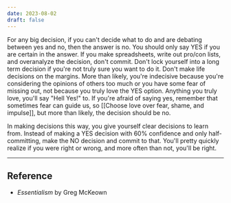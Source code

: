 ```yaml
---
date: 2023-08-02
draft: false
---
```


For any big decision, if you can't decide what to do and are debating between yes and no, then the answer is no. You should only say YES if you are certain in the answer. If you make spreadsheets, write out pro/con lists, and overanalyze the decision, don't commit. Don't lock yourself into a long term decision if you're not truly sure you want to do it. Don't make life decisions on the margins. More than likely, you're indecisive because you're considering the opinions of others too much or you have some fear of missing out, not because you truly love the YES option. Anything you truly love, you'll say "Hell Yes!" to. If you're afraid of saying yes, remember that sometimes fear can guide us, so [[Choose love over fear, shame, and impulse]], but more than likely, the decision should be no.

In making decisions this way, you give yourself clear decisions to learn from. Instead of making a YES decision with 60% confidence and only half-committing, make the NO decision and commit to that. You'll pretty quickly realize if you were right or wrong, and more often than not, you'll be right.

---
## Reference
- *Essentialism* by Greg McKeown